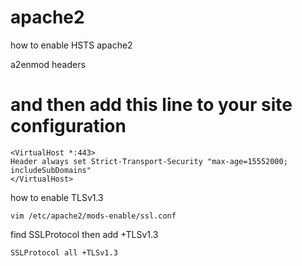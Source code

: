 # apache2

how to enable HSTS apache2

a2enmod headers

# and then add this line to your site configuration

    <VirtualHost *:443>
    Header always set Strict-Transport-Security "max-age=15552000; includeSubDomains"
    </VirtualHost>


how to enable TLSv1.3

    vim /etc/apache2/mods-enable/ssl.conf

find SSLProtocol then add +TLSv1.3

    SSLProtocol all +TLSv1.3
